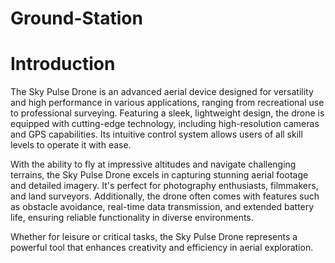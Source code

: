 # Ground-Station


# Introduction

The Sky Pulse Drone is an advanced aerial device designed for versatility and high performance in various applications, ranging from recreational use to professional surveying. Featuring a sleek, lightweight design, the drone is equipped with cutting-edge technology, including high-resolution cameras and GPS capabilities. Its intuitive control system allows users of all skill levels to operate it with ease.

With the ability to fly at impressive altitudes and navigate challenging terrains, the Sky Pulse Drone excels in capturing stunning aerial footage and detailed imagery. It's perfect for photography enthusiasts, filmmakers, and land surveyors. Additionally, the drone often comes with features such as obstacle avoidance, real-time data transmission, and extended battery life, ensuring reliable functionality in diverse environments.

Whether for leisure or critical tasks, the Sky Pulse Drone represents a powerful tool that enhances creativity and efficiency in aerial exploration.
